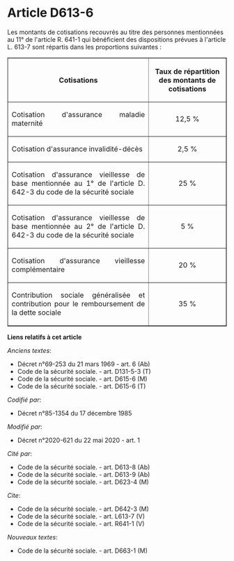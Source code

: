 # Article D613-6

Les montants de cotisations recouvrés au titre des personnes mentionnées au 11° de l'article R. 641-1 qui bénéficient des
dispositions prévues à l'article L. 613-7 sont répartis dans les proportions suivantes : 

<table border="1">
  <tbody>
    <tr>
      <th>

Cotisations </th>
      <th>

Taux de répartition des montants de cotisations </th>
    </tr>
    <tr>
      <td align="justify">

Cotisation d'assurance maladie maternité </td>
      <td align="center">

12,5 % </td>
    </tr>
    <tr>
      <td align="justify">

Cotisation d'assurance invalidité-décès </td>
      <td align="center">

2,5 % </td>
    </tr>
    <tr>
      <td align="justify">

Cotisation d'assurance vieillesse de base mentionnée au  1° de l'article D. 642-3 du code de la sécurité sociale  </td>
      <td align="center">

25 % </td>
    </tr>
    <tr>
      <td align="justify">

Cotisation d'assurance vieillesse de base mentionnée au  2° de l'article D. 642-3 du code de la sécurité sociale  </td>
      <td align="center">

5 % </td>
    </tr>
    <tr>
      <td align="justify">

Cotisation d'assurance vieillesse complémentaire </td>
      <td align="center">

20 % </td>
    </tr>
    <tr>
      <td align="justify">

Contribution sociale généralisée et contribution pour le remboursement de la dette sociale </td>
      <td align="center">

35 %</td>
    </tr>
  </tbody>
</table>

**Liens relatifs à cet article**

_Anciens textes_:

  - Décret n°69-253 du 21 mars 1969 - art. 6 (Ab)
  - Code de la sécurité sociale. - art. D131-5-3 (T)
  - Code de la sécurité sociale. - art. D615-6 (M)
  - Code de la sécurité sociale. - art. D615-6 (T)

_Codifié par_:

  - Décret n°85-1354 du 17 décembre 1985

_Modifié par_:

  - Décret n°2020-621 du 22 mai 2020 - art. 1

_Cité par_:

  - Code de la sécurité sociale. - art. D613-8 (Ab)
  - Code de la sécurité sociale. - art. D613-9 (Ab)
  - Code de la sécurité sociale. - art. D623-4 (M)

_Cite_:

  - Code de la sécurité sociale. - art. D642-3 (M)
  - Code de la sécurité sociale. - art. L613-7 (V)
  - Code de la sécurité sociale. - art. R641-1 (V)

_Nouveaux textes_:

  - Code de la sécurité sociale. - art. D663-1 (M)
